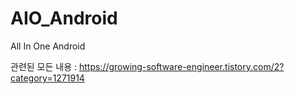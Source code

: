 # AIO_Android
All In One Android

관련된 모든 내용 : https://growing-software-engineer.tistory.com/2?category=1271914
